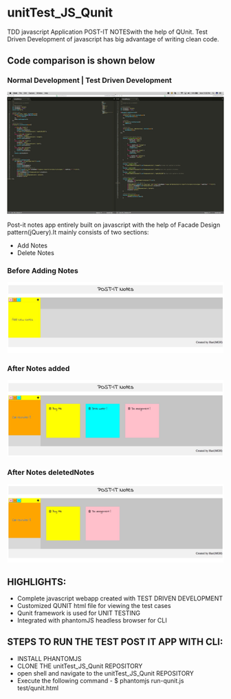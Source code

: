 # unitTest_JS_Qunit
TDD javascript Application POST-IT NOTESwith the help of QUnit. Test Driven Development of javascript has big advantage of writing clean code.

## Code comparison is shown below

### Normal Development                             |                 Test Driven Development

![codecompare](https://github.com/haripery/unitTest_JS_Qunit/blob/master/compare2.jpeg)

Post-it notes app entirely built on javascript with the help of Facade Design pattern(jQuery).It mainly consists of two sections:
- Add Notes
- Delete Notes

### Before Adding Notes

![beforenotes](https://github.com/haripery/unitTest_JS_Qunit/blob/master/postit1_Fotor.jpg)

### After Notes added

![afternotes](https://github.com/haripery/unitTest_JS_Qunit/blob/master/postit2.jpeg)

### After Notes deletedNotes

![deletenotes](https://github.com/haripery/unitTest_JS_Qunit/blob/master/deletenotes.jpeg)

## HIGHLIGHTS:
 - Complete javascript webapp created with TEST DRIVEN DEVELOPMENT
 - Customized QUNIT html file for viewing the test cases
 - Qunit framework is used for UNIT TESTING
 - Integrated with phantomJS headless browser for CLI


 ## STEPS TO RUN THE TEST POST IT APP WITH CLI:
 - INSTALL PHANTOMJS
 - CLONE THE unitTest_JS_Qunit REPOSITORY
 - open shell and navigate to the unitTest_JS_Qunit REPOSITORY
 - Execute the following command - $ phantomjs run-qunit.js test/qunit.html
